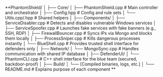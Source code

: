 **PhantomShield/
│
├── Core/
│   ├── PhantomShield.cpp          # Main controller and orchestrator
│   ├── Config.hpp                 # Config and rule sets
│   └── Utils.cpp/.hpp             # Shared helpers
│
├── Components/
│   ├── ServiceDisabler.cpp        # Detects and disables vulnerable Windows services
│   ├── ServiceSpoofer.cpp         # Launches fake services with fake banners (e.g., SSH, RDP)
│   ├── FirewallBouncer.cpp        # Syncs IPs via Mongo and blocks them locally
│   ├── ProcessSniper.cpp          # Kills dangerous processes instantly
│   └── BlueShell.cpp              # Provides trusted shell interface for defenders only
│
├── Network/
│   └── MongoSync.cpp              # Handles communication with shared IP database
│
├── DefenderUI/
│   └── PhantomCLI.cpp             # C++ shell interface for the blue team (secured, backdoor-proof)
│
├── Build/
│   └── [Compiled binaries, logs, etc.]
│
└── README.md                      # Explains purpose of each component
**
